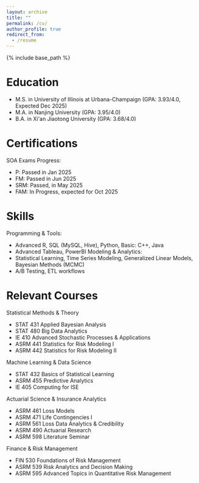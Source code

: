 ```yaml
---
layout: archive
title: ""
permalink: /cv/
author_profile: true
redirect_from:
  - /resume
---
```


{% include base_path %}

Education
======
* M.S. in University of Illinois at Urbana-Champaign (GPA: 3.93/4.0, Expected Dec 2025)
* M.A. in Nanjing University (GPA: 3.95/4.0)
* B.A. in Xi'an Jiaotong University (GPA: 3.68/4.0)

Certifications
======
SOA Exams Progress:
* P: Passed in Jan 2025
* FM: Passed in Jun 2025
* SRM: Passed, in May 2025
* FAM: In Progress, expected for Oct 2025

Skills
======
Programming & Tools:
  * Advanced R, SQL (MySQL, Hive), Python, Basic: C++, Java
  * Advanced Tableau, PowerBI
Modeling & Analytics:
  * Statistical Learning, Time Series Modeling, Generalized Linear Models, Bayesian Methods (MCMC)
  * A/B Testing, ETL workflows

Relevant Courses
======
Statistical Methods & Theory
* STAT 431 Applied Bayesian Analysis
* STAT 480 Big Data Analytics
* IE 410 Advanced Stochastic Processes & Applications
* ASRM 441 Statistics for Risk Modeling I
* ASRM 442 Statistics for Risk Modeling II
  
Machine Learning & Data Science
* STAT 432 Basics of Statistical Learning
* ASRM 455 Predictive Analytics
* IE 405 Computing for ISE
  
Actuarial Science & Insurance Analytics
* ASRM 461 Loss Models
* ASRM 471 Life Contingencies I
* ASRM 561 Loss Data Analytics & Credibility
* ASRM 490 Actuarial Research
* ASRM 598 Literature Seminar
  
Finance & Risk Management
* FIN 530 Foundations of Risk Management
* ASRM 539 Risk Analytics and Decision Making
* ASRM 595 Advanced Topics in Quantitative Risk Management
  


